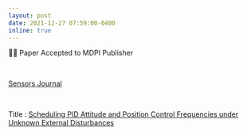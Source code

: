 ```yaml
---
layout: post
date: 2021-12-27 07:59:00-0400
inline: true
---
```


📜🤗  Paper Accepted to MDPI Publisher

<br/>

[Sensors Journal](https://www.mdpi.com/journal/sensors)


<br/>

Title : [Scheduling PID Attitude and Position Control Frequencies under Unknown External Disturbances](https://www.mdpi.com/1424-8220/22/1/150)

